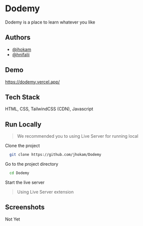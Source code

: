 # Dodemy

Dodemy is a place to learn whatever you like

## Authors

- [@jhokam](https://www.github.com/jhokam)
- [@hnifalii](https://github.com/hnifalii)

## Demo

<https://dodemy.vercel.app/>

## Tech Stack

HTML, CSS, TailwindCSS (CDN), Javascript

## Run Locally

> We recommended you to using Live Server for running local

Clone the project

```bash
  git clone https://github.com/jhokam/Dodemy
```

Go to the project directory

```bash
  cd Dodemy
```

Start the live server

> Using Live Server extension

## Screenshots

Not Yet
